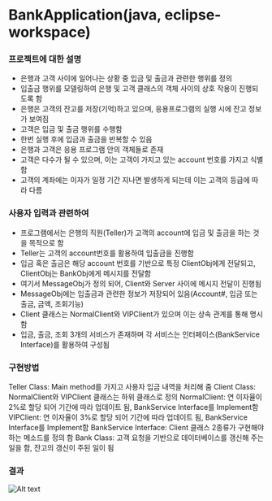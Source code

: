 # BankApplication(java, eclipse-workspace)

### 프로젝트에 대한 설명
* 은행과 고객 사이에 일어나는 상황 중 입금 및 출금과 관련한 행위를 정의
* 입출금 행위를 모델링하여 은행 및 고객 클래스의 객체 사이의 상호 작용이 진행되도록 함
* 은행은 고객의 잔고를 저장(기억)하고 있으며, 응용프로그램의 실행 시에 잔고 정보가 보여짐
* 고객은 입금 및 출금 행위를 수행함
* 한번 실행 후에 입금과 출금을 반복할 수 있음
* 은행과 고객은 응용 프로그램 안의 객체들로 존재
* 고객은 다수가 될 수 있으며, 이는 고객이 가지고 있는 account 번호를 가지고 식별함
* 고객의 계좌에는 이자가 일정 기간 지나면 발생하게 되는데 이는 고객의 등급에 따라 다름

### 사용자 입력과 관련하여
* 프로그램에서는 은행의 직원(Teller)가 고객의 account에 입금 및 출금을 하는 것을 목적으로 함
* Teller는 고객의 account번호를 활용하여 입출금을 진행함
* 입금 혹은 출금은 해당 account 번호를 기반으로 특정 ClientObj에게 전달되고, ClientObj는 BankObj에게 메시지를 전달함
* 여기서 MessageObj가 정의 되어, Client와 Server 사이에 메시지 전달이 진행됨
* MessageObj에는 입출금과 관련한 정보가 저장되어 있음(Account#, 입금 또는 출금, 금액, 조회기능)
* Client 클래스는 NormalClient와 VIPClient가 있으며 이는 상속 관계를 통해 명시함
* 입금, 출금, 조회 3개의 서비스가 존재하며 각 서비스는 인터페이스(BankService Interface)를 활용하여 구성됨

### 구현방법
Teller Class: Main method를 가지고 사용자 입금 내역을 처리해 줌
Client Class: NormalClient와 VIPClient 클래스는 하위 클래스로 정의
NormalClient: 연 이자율이 2%로 할당 되어 기간에 따라 업데이트 됨, BankService Interface를 Implement함
VIPClient: 연 이자율이 3%로 할당 되어 기간에 따라 업데이트 됨, BankService Interface를 Implement함
BankService Interface: Client 클래스 2종류가 구현해야하는 메소드를 정의 함
Bank Class: 고객 요청을 기반으로 데이터베이스를 갱신해 주는 일을 함, 잔고의 갱신이 주된 일이 됨

### 결과
![Alt text](/image.jpg)

